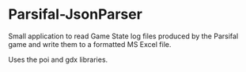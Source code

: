 # Parsifal-JsonParser
Small application to read Game State log files produced by the Parsifal game and write them to a formatted MS Excel file.

Uses the poi and gdx libraries.

